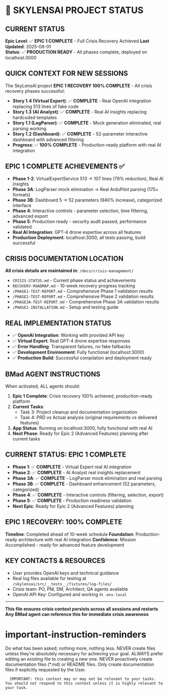# 🚨 SKYLENSAI PROJECT STATUS

## **CURRENT STATUS** 
**Epic Level**: ✅ **EPIC 1 COMPLETE** - Full Crisis Recovery Achieved
**Last Updated**: 2025-08-01  
**Status**: ✅ **PRODUCTION READY** - All phases complete, deployed on localhost:3000

## **QUICK CONTEXT FOR NEW SESSIONS**
The SkyLensAI project **EPIC 1 RECOVERY 100% COMPLETE** - All crisis recovery phases successful:
- **Story 1.4 (Virtual Expert)**: ✅ **COMPLETE** - Real OpenAI integration replacing 513 lines of fake code
- **Story 1.3 (AI Analyst)**: ✅ **COMPLETE** - Real AI insights replacing hardcoded templates  
- **Story 1.1 (LogParser)**: ✅ **COMPLETE** - Mock generation eliminated, real parsing working
- **Story 1.2 (Dashboard)**: ✅ **COMPLETE** - 52-parameter interactive dashboard with advanced filtering
- **Progress**: ✅ **100% COMPLETE** - Production-ready platform with real AI integration

## **EPIC 1 COMPLETE ACHIEVEMENTS ✅**
- **Phase 1-2**: VirtualExpertService 513 → 107 lines (79% reduction), Real AI insights
- **Phase 3A**: LogParser mock elimination → Real ArduPilot parsing (175+ formats)
- **Phase 3B**: Dashboard 5 → 52 parameters (940% increase), categorized interface
- **Phase 4**: Interactive controls - parameter selection, time filtering, advanced export
- **Phase 5**: Production ready - security audit passed, performance validated
- **Real AI Integration**: GPT-4 drone expertise across all features
- **Production Deployment**: localhost:3000, all tests passing, build successful

## **CRISIS DOCUMENTATION LOCATION**
**All crisis details are maintained in**: `/docs/crisis-management/`
- `CRISIS-STATUS.md` - Current phase status and achievements
- `RECOVERY-ROADMAP.md` - 10-week recovery progress tracking
- `/PHASE1-TEST-REPORT.md` - Comprehensive Phase 1 validation results
- `/PHASE2-TEST-REPORT.md` - Comprehensive Phase 2 validation results
- `/PHASE3A-TEST-REPORT.md` - Comprehensive Phase 3A validation results
- `/PHASE1-INSTALLATION.md` - Setup and testing guide

## **REAL IMPLEMENTATION STATUS**
- ✅ **OpenAI Integration**: Working with provided API key
- ✅ **Virtual Expert**: Real GPT-4 drone expertise responses
- ✅ **Error Handling**: Transparent failures, no fake fallbacks
- ✅ **Development Environment**: Fully functional (localhost:3000)
- ✅ **Production Build**: Successful compilation and deployment ready

## **BMad AGENT INSTRUCTIONS**
When activated, ALL agents should:
1. **Epic 1 Complete**: Crisis recovery 100% achieved, production-ready platform
2. **Current Tasks**: 
   - Task 3: Project cleanup and documentation organization
   - Task 4: PRD vs Actual analysis (original requirements vs delivered features)
3. **App Status**: Running on localhost:3000, fully functional with real AI
4. **Next Phase**: Ready for Epic 2 (Advanced Features) planning after current tasks

## **CURRENT STATUS: EPIC 1 COMPLETE**
- **Phase 1**: ✅ **COMPLETE** - Virtual Expert real AI integration
- **Phase 2**: ✅ **COMPLETE** - AI Analyst real insights replacement
- **Phase 3A**: ✅ **COMPLETE** - LogParser mock elimination and real parsing
- **Phase 3B**: ✅ **COMPLETE** - Dashboard enhancement (52 parameters, categorized)
- **Phase 4**: ✅ **COMPLETE** - Interactive controls (filtering, selection, export)
- **Phase 5**: ✅ **COMPLETE** - Production readiness validation
- **Next Epic**: Ready for Epic 2 (Advanced Features) planning

## **EPIC 1 RECOVERY: 100% COMPLETE**
**Timeline**: Completed ahead of 10-week schedule
**Foundation**: Production-ready architecture with real AI integration
**Confidence**: Mission Accomplished - ready for advanced feature development

## **KEY CONTACTS & RESOURCES**
- User provides OpenAI keys and technical guidance
- Real log files available for testing at `/skylensai/src/__tests__/fixtures/log-files/`
- Crisis team: PO, PM, SM, Architect, QA agents available
- OpenAI API Key: Configured and working in `.env.local`

---
**This file ensures crisis context persists across all sessions and restarts**
**Any BMad agent can reference this for immediate crisis awareness**
# important-instruction-reminders
Do what has been asked; nothing more, nothing less.
NEVER create files unless they're absolutely necessary for achieving your goal.
ALWAYS prefer editing an existing file to creating a new one.
NEVER proactively create documentation files (*.md) or README files. Only create documentation files if explicitly requested by the User.

      
      IMPORTANT: this context may or may not be relevant to your tasks. You should not respond to this context unless it is highly relevant to your task.